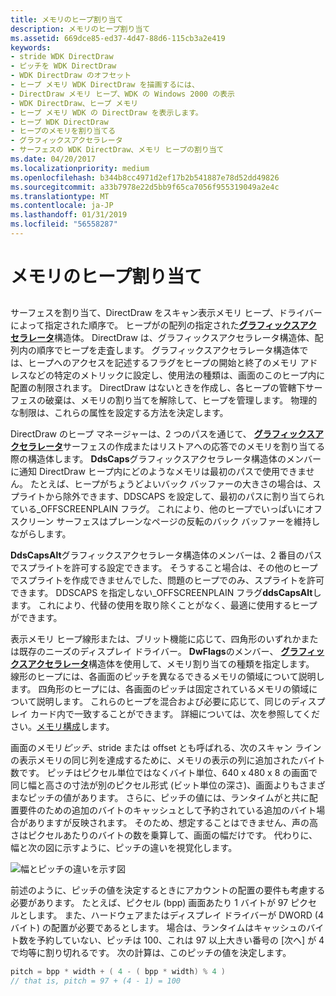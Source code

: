 ```yaml
---
title: メモリのヒープ割り当て
description: メモリのヒープ割り当て
ms.assetid: 669dce85-ed37-4d47-88d6-115cb3a2e419
keywords:
- stride WDK DirectDraw
- ピッチを WDK DirectDraw
- WDK DirectDraw のオフセット
- ヒープ メモリ WDK DirectDraw を描画するには、
- DirectDraw メモリ ヒープ、WDK の Windows 2000 の表示
- WDK DirectDraw、ヒープ メモリ
- ヒープ メモリ WDK の DirectDraw を表示します。
- ヒープ WDK DirectDraw
- ヒープのメモリを割り当てる
- グラフィックスアクセラレータ
- サーフェスの WDK DirectDraw、メモリ ヒープの割り当て
ms.date: 04/20/2017
ms.localizationpriority: medium
ms.openlocfilehash: b344b8cc4971d2ef17b2b541887e78d52dd49826
ms.sourcegitcommit: a33b7978e22d5bb9f65ca7056f955319049a2e4c
ms.translationtype: MT
ms.contentlocale: ja-JP
ms.lasthandoff: 01/31/2019
ms.locfileid: "56558287"
---
```

# <a name="memory-heap-allocation"></a>メモリのヒープ割り当て


## <span id="ddk_memory_heap_allocation_gg"></span><span id="DDK_MEMORY_HEAP_ALLOCATION_GG"></span>


サーフェスを割り当て、DirectDraw をスキャン表示メモリ ヒープ、ドライバーによって指定された順序で。 ヒープがの配列の指定された[**グラフィックスアクセラレータ**](https://msdn.microsoft.com/library/windows/hardware/ff570171)構造体。 DirectDraw は、グラフィックスアクセラレータ構造体、配列内の順序でヒープを走査します。 グラフィックスアクセラレータ構造体では、ヒープへのアクセスを記述するフラグをヒープの開始と終了のメモリ アドレスなどの特定のメトリックに設定し、使用法の種類は、画面のこのヒープ内に配置の制限されます。 DirectDraw はないときを作成し、各ヒープの管轄下サーフェスの破棄は、メモリの割り当てを解除して、ヒープを管理します。 物理的な制限は、これらの属性を設定する方法を決定します。

DirectDraw のヒープ マネージャーは、2 つのパスを通じて、 [**グラフィックスアクセラレータ**](https://msdn.microsoft.com/library/windows/hardware/ff570171)サーフェスの作成またはリストアへの応答でのメモリを割り当てる際の構造体します。 **DdsCaps**グラフィックスアクセラレータ構造体のメンバーに通知 DirectDraw ヒープ内にどのようなメモリは最初のパスで使用できません。 たとえば、ヒープがちょうどよいバック バッファーの大きさの場合は、スプライトから除外できます、DDSCAPS を設定して、最初のパスに割り当てられている\_OFFSCREENPLAIN フラグ。 これにより、他のヒープでいっぱいにオフスクリーン サーフェスはプレーンなページの反転のバック バッファーを維持しながらします。

**DdsCapsAlt**グラフィックスアクセラレータ構造体のメンバーは、2 番目のパスでスプライトを許可する設定できます。 そうすること場合は、その他のヒープでスプライトを作成できませんでした、問題のヒープでのみ、スプライトを許可できます。 DDSCAPS を指定しない\_OFFSCREENPLAIN フラグ**ddsCapsAlt**します。 これにより、代替の使用を取り除くことがなく、最適に使用するヒープができます。

表示メモリ ヒープ線形または、ブリット機能に応じて、四角形のいずれかまたは既存のニーズのディスプレイ ドライバー。 **DwFlags**のメンバー、 [**グラフィックスアクセラレータ**](https://msdn.microsoft.com/library/windows/hardware/ff570171)構造体を使用して、メモリ割り当ての種類を指定します。 線形のヒープには、各画面のピッチを異なるできるメモリの領域について説明します。 四角形のヒープには、各画面のピッチは固定されているメモリの領域について説明します。 これらのヒープを混合および必要に応じて、同じのディスプレイ カード内で一致することができます。 詳細については、次を参照してください。[メモリ構成](memory-configurations.md)します。

画面のメモリ*ピッチ*、stride または offset とも呼ばれる、次のスキャン ラインの表示メモリの同じ列を達成するために、メモリの表示の列に追加されたバイト数です。 ピッチはピクセル単位ではなくバイト単位、640 x 480 x 8 の画面で同じ幅と高さの寸法が別のピクセル形式 (ビット単位の深さ)、画面よりもさまざまなピッチの値があります。 さらに、ピッチの値には、ランタイムがと共に配置要件のための追加のバイトのキャッシュとして予約されている追加のバイト場合がありますが反映されます。 そのため、想定することはできません、声の高さはピクセルあたりのバイトの数を乗算して、画面の幅だけです。 代わりに、幅と次の図に示すように、ピッチの違いを視覚化します。

![幅とピッチの違いを示す図](images/ddfig3.png)

前述のように、ピッチの値を決定するときにアカウントの配置の要件も考慮する必要があります。 たとえば、ピクセル (bpp) 画面あたり 1 バイトが 97 ピクセルとします。 また、ハードウェアまたはディスプレイ ドライバーが DWORD (4 バイト) の配置が必要であるとします。 場合は、ランタイムはキャッシュのバイト数を予約していない、ピッチは 100、これは 97 以上大きい番号の [次へ] が 4 で均等に割り切れるです。 次の計算は、このピッチの値を決定します。

```cpp
pitch = bpp * width + ( 4 - ( bpp * width) % 4 )
// that is, pitch = 97 + (4 - 1) = 100
```

 

 






